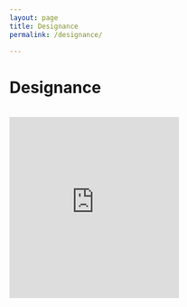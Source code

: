 ```yaml
---
layout: page
title: Designance
permalink: /designance/

---
```


<h1>Designance</h1>
<br/>
<iframe height="320" src="https://designance.substack.com/embed" frameborder="0" scrolling="no" allowfullscreen></iframe>

